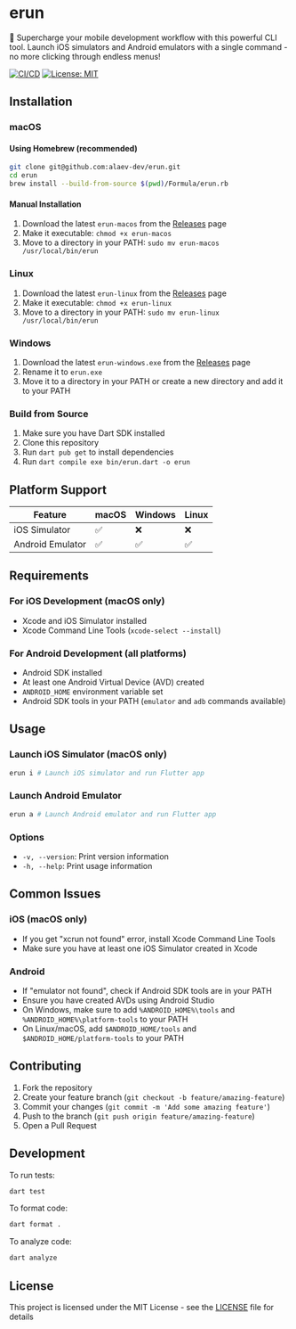 # erun

🚀 Supercharge your mobile development workflow with this powerful CLI tool. Launch iOS simulators and Android emulators with a single command - no more clicking through endless menus!

[![CI/CD](https://github.com/alaev-dev/erun/actions/workflows/ci.yml/badge.svg)](https://github.com/alaev-dev/erun/actions/workflows/ci.yml)
[![License: MIT](https://img.shields.io/badge/License-MIT-yellow.svg)](https://opensource.org/licenses/MIT)

## Installation

### macOS

#### Using Homebrew (recommended)
```bash
git clone git@github.com:alaev-dev/erun.git
cd erun
brew install --build-from-source $(pwd)/Formula/erun.rb
```

#### Manual Installation
1. Download the latest `erun-macos` from the [Releases](https://github.com/alaev-dev/erun/releases) page
2. Make it executable: `chmod +x erun-macos`
3. Move to a directory in your PATH: `sudo mv erun-macos /usr/local/bin/erun`

### Linux
1. Download the latest `erun-linux` from the [Releases](https://github.com/alaev-dev/erun/releases) page
2. Make it executable: `chmod +x erun-linux`
3. Move to a directory in your PATH: `sudo mv erun-linux /usr/local/bin/erun`

### Windows
1. Download the latest `erun-windows.exe` from the [Releases](https://github.com/alaev-dev/erun/releases) page
2. Rename it to `erun.exe`
3. Move it to a directory in your PATH or create a new directory and add it to your PATH

### Build from Source
1. Make sure you have Dart SDK installed
2. Clone this repository
3. Run `dart pub get` to install dependencies
4. Run `dart compile exe bin/erun.dart -o erun`

## Platform Support

| Feature | macOS | Windows | Linux |
|---------|-------|---------|--------|
| iOS Simulator | ✅ | ❌ | ❌ |
| Android Emulator | ✅ | ✅ | ✅ |

## Requirements

### For iOS Development (macOS only)
- Xcode and iOS Simulator installed
- Xcode Command Line Tools (`xcode-select --install`)

### For Android Development (all platforms)
- Android SDK installed
- At least one Android Virtual Device (AVD) created
- `ANDROID_HOME` environment variable set
- Android SDK tools in your PATH (`emulator` and `adb` commands available)

## Usage

### Launch iOS Simulator (macOS only)

```bash
erun i # Launch iOS simulator and run Flutter app
```

### Launch Android Emulator

```bash
erun a # Launch Android emulator and run Flutter app
```

### Options
- `-v, --version`: Print version information
- `-h, --help`: Print usage information

## Common Issues

### iOS (macOS only)
- If you get "xcrun not found" error, install Xcode Command Line Tools
- Make sure you have at least one iOS Simulator created in Xcode

### Android
- If "emulator not found", check if Android SDK tools are in your PATH
- Ensure you have created AVDs using Android Studio
- On Windows, make sure to add `%ANDROID_HOME%\tools` and `%ANDROID_HOME%\platform-tools` to your PATH
- On Linux/macOS, add `$ANDROID_HOME/tools` and `$ANDROID_HOME/platform-tools` to your PATH

## Contributing

1. Fork the repository
2. Create your feature branch (`git checkout -b feature/amazing-feature`)
3. Commit your changes (`git commit -m 'Add some amazing feature'`)
4. Push to the branch (`git push origin feature/amazing-feature`)
5. Open a Pull Request

## Development

To run tests:
```bash
dart test
```

To format code:
```bash
dart format .
```

To analyze code:
```bash
dart analyze
```

## License

This project is licensed under the MIT License - see the [LICENSE](LICENSE) file for details